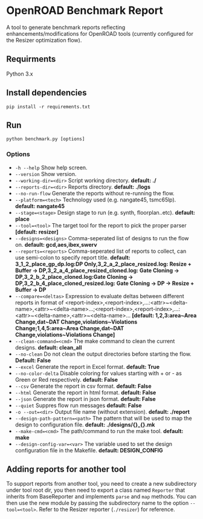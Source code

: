 # OpenROAD Benchmark Report

A tool to generate benchmark reports reflecting enhancements/modifications for OpenROAD tools (currently configured for the Resizer optimization flow).

## Requirments

Python 3.x

## Install dependencies

`pip install -r requirements.txt`

## Run

`python benchmark.py [options]`

### Options

-   `-h --help` Show help screen.
-   `--version` Show version.
-   `--working-dir=<dir>` Script working directory. **default: ./**
-   `--reports-dir=<dir>` Reports directory. **default: ./logs**
-   `--no-run-flow` Generate the reports without re-running the flow.
-   `--platform=<tech>` Technology used (e.g. nangate45, tsmc65lp). **default: nangate45**
-   `--stage=<stage>` Design stage to run (e.g. synth, floorplan..etc). **default: place**
-   `--tool=<tool>` The target tool for the report to pick the proper parser **[default: resizer]**
-   `--designs=<designs>` Comma-seperated list of designs to run the flow on. **default: gcd,aes,ibex,swerv**
-   `--reports=<reports>` Comma-seperated list of reports to collect, can use semi-colon to specify report title. **default: 3_1_2_place_gp_dp.log:DP Only,3_2_a_2_place_resized.log: Resize + Buffer -> DP,3_2_a_4_place_resized_cloned.log: Gate Cloning -> DP,3_2_b_2_place_cloned.log:Gate Cloning -> DP,3_2_b_4_place_cloned_resized.log: Gate Cloning -> DP -> Resize + Buffer -> DP**
-   `--compare=<deltas>` Expression to evaluate deltas between different reports in format of \<report-index\>,\<report-index\>,...:\<attr\>\~\<delta-name\>,\<attr\>\~\<delta-name\>...;\<report-index\>,\<report-index\>,...:\<attr\>\~\<delta-name\>,\<attr\>\~\<delta-name\>... **[default: 1,2,3:area\~Area Change,dat\~DAT Change,violations\~Violations Change;1,4,5:area\~Area Change,dat\~DAT Change,violations\~Violations Change]**
-   `--clean-command=<cmd>` The make command to clean the current designs. **default: clean_all**
-   `--no-clean` Do not clean the output directories before starting the flow. **Default: False**
-   `--excel` Generate the report in Excel format. **default: True**
-   `--no-color-delta` Disable coloring for values starting with + or - as Green or Red respectively. **default: False**
-   `--csv` Generate the report in csv format. **default: False**
-   `--html` Generate the report in html format. **default: False**
-   `--json` Generate the report in json format. **default: False**
-   `--quiet` Suppres flow run messages **default: False**
-   `-o --out=<dir>` Output file name (without extension). **default: ./report**
-   `--design-path-pattern=<path>` The pattern that will be used to map the design to configuration file. **default: ./designs/{}\_{}.mk**
-   `--make-cmd=<cmd>` The path/command to run the make tool. **default: make**
-   `--design-config-var=<var>` The variable used to set the design configuration file in the Makefile. **default: DESIGN_CONFIG**

## Adding reports for another tool

To support reports from another tool, you need to create a new subdirectory under tool root dir, you then need to export a class named `Reporter` that inherits from BaseReporter and implements `parse` and `map` methods. You can then use the new module by passing the subdirectory name to the option `--tool=<tool>`. Refer to the Resizer reporter (`./resizer`) for reference.
